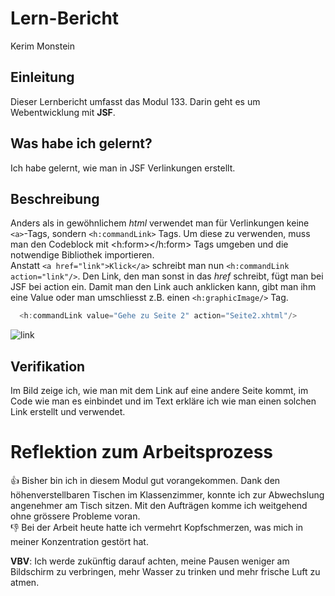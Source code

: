 # Lern-Bericht
Kerim Monstein

## Einleitung
Dieser Lernbericht umfasst das Modul 133. Darin geht es um Webentwicklung mit **JSF**.

## Was habe ich gelernt?

Ich habe gelernt, wie man in JSF Verlinkungen erstellt. 

## Beschreibung
Anders als in gewöhnlichem *html* verwendet man für Verlinkungen keine ```<a>```-Tags, sondern ```<h:commandLink>``` Tags. 
Um diese zu verwenden, muss man den Codeblock mit <h:form></h:form> Tags umgeben und die notwendige Bibliothek importieren. <br>
Anstatt ```<a href="link">Klick</a>``` schreibt man nun ```<h:commandLink action="link"/>```. Den Link, den man sonst in das *href* schreibt, fügt man bei JSF bei action ein. Damit man den Link auch anklicken kann, gibt man ihm eine Value oder man umschliesst z.B. einen  ```<h:graphicImage/>``` Tag.

```java
  <h:commandLink value="Gehe zu Seite 2" action="Seite2.xhtml"/> 
```
![link](https://user-images.githubusercontent.com/69577029/186689637-0a5baaa4-4d61-49c8-8866-b5e213c0ccfb.gif)

## Verifikation

Im Bild zeige ich, wie man mit dem Link auf eine andere Seite kommt, im Code wie man es einbindet und im Text erkläre ich wie man einen solchen Link erstellt und verwendet.

# Reflektion zum Arbeitsprozess

👍 Bisher bin ich in diesem Modul gut vorangekommen. Dank den höhenverstellbaren Tischen im Klassenzimmer, konnte ich zur Abwechslung angenehmer am Tisch sitzen. Mit den Aufträgen komme ich weitgehend ohne grössere Probleme voran.<br>
👎 Bei der Arbeit heute hatte ich vermehrt Kopfschmerzen, was mich in meiner Konzentration gestört hat. 

**VBV**: Ich werde zukünftig darauf achten, meine Pausen weniger am Bildschirm zu verbringen, mehr Wasser zu trinken und mehr frische Luft zu atmen.
